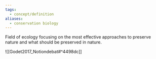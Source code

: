 ```yaml
---
tags:
  - concept/definition
aliases:
  - conservation biology
---
```

Field of ecology focusing on the most effective approaches to preserve nature and what should be preserved in nature.

![[Godet2017_Notiondebat#^4498dc]]